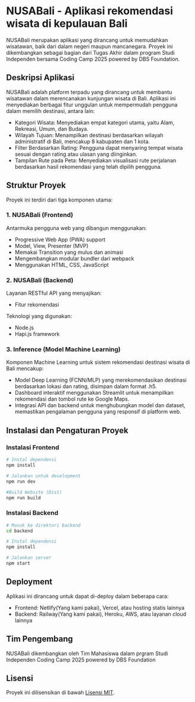 # NUSABali - Aplikasi rekomendasi wisata di kepulauan Bali

NUSABali merupakan aplikasi yang dirancang untuk memudahkan wisatawan, baik dari dalam negeri maupun mancanegara. Proyek ini dikembangkan sebagai bagian dari Tugas Akhir dalam program Studi Independen bersama Coding Camp 2025 powered by DBS Foundation.

## Deskripsi Aplikasi

NUSABali adalah platform terpadu yang dirancang untuk membantu wisatawan dalam merencanakan kunjungan wisata di Bali. Aplikasi ini menyediakan berbagai fitur unggulan untuk mempermudah pengguna dalam memilih destinasi, antara lain:
- Kategori Wisata: Menyediakan empat kategori utama, yaitu Alam, Rekreasi, Umum, dan Budaya.
- Wilayah Tujuan: Menampilkan destinasi berdasarkan wilayah administratif di Bali, mencakup 8 kabupaten dan 1 kota.
- Filter Berdasarkan Rating: Pengguna dapat menyaring tempat wisata sesuai dengan rating atau ulasan yang diinginkan.
- Tampilan Rute pada Peta: Menyediakan visualisasi rute perjalanan berdasarkan hasil rekomendasi yang telah dipilih pengguna.

## Struktur Proyek

Proyek ini terdiri dari tiga komponen utama:

### 1. NUSABali (Frontend)

Antarmuka pengguna web yang dibangun menggunakan:

- Progressive Web App (PWA) support
- Model, View, Presenter (MVP)
- Memakai Transition yang mulus dan animasi
- Mengembangkan modular bundler dari webpack
- Menggunakan HTML, CSS, JavaScript

### 2. NUSABali (Backend)

Layanan RESTful API yang menyajikan:
- Fitur rekomendasi

Teknologi yang digunakan:
- Node.js
- Hapi.js framework

### 3. Inference (Model Machine Learning)
Komponen Machine Learning untuk sistem rekomendasi destinasi wisata di Bali mencakup:
- Model Deep Learning (FCNN/MLP) yang merekomendasikan destinasi berdasarkan lokasi dan rating, disimpan dalam format .h5.
- Dashboard interaktif menggunakan Streamlit untuk menampilkan rekomendasi dan tombol rute ke Google Maps.
- Integrasi API dan backend untuk menghubungkan model dan dataset, memastikan pengalaman pengguna yang responsif di platform web.

## Instalasi dan Pengaturan Proyek


### Instalasi Frontend

```sh
# Instal dependensi
npm install

# Jalankan untuk development
npm run dev

#Build Website (Dist)
npm run build
```

### Instalasi Backend

```sh
# Masuk ke direktori backend
cd backend

# Instal dependensi
npm install

# Jalankan server
npm start
```

## Deployment

Aplikasi ini dirancang untuk dapat di-deploy dalam beberapa cara:

- Frontend: Netlify(Yang kami pakai), Vercel, atau hosting statis lainnya
- Backend: Railway(Yang kami pakai), Heroku, AWS, atau layanan cloud lainnya

## Tim Pengembang
NUSABali dikembangkan oleh Tim Mahasiswa dalam prgram Studi Independen Coding Camp 2025 powered by DBS Foundation

## Lisensi

Proyek ini dilisensikan di bawah [Lisensi MIT](LICENSE).
